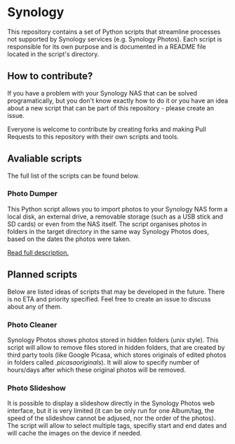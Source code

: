 # Synology

This repository contains a set of Python scripts that streamline processes not supported by Synology services (e.g. Synology Photos). Each script is responsible for its own purpose and is documented in a README file located in the script's directory.

## How to contribute?

If you have a problem with your Synology NAS that can be solved programatically, but you don't know exactly how to do it or you have an idea about a new script that can be part of this repository - please create an issue.

Everyone is welcome to contribute by creating forks and making Pull Requests to this repository with their own scripts and tools.

## Avaliable scripts

The full list of the scripts can be found below.

### Photo Dumper

This Python script allows you to import photos to your Synology NAS form a local disk, an external drive, a removable storage (such as a USB stick and SD cards) or even from the NAS itself. The script organises photos in folders in the target directory in the same way Synology Photos does, based on the dates the photos were taken.

[Read full description.](https://github.com/filipliwinski/Synology/tree/master/src/photo_dumper)

## Planned scripts

Below are listed ideas of scripts that may be developed in the future. There is no ETA and priority specified. Feel free to create an issue to discuss about any of them.

### Photo Cleaner

Synology Photos shows photos stored in hidden folders (unix style). This script will allow to remove files stored in hidden folders, that are created by third party tools (like Google Picasa, which stores originals of  edited photos in folders called _.picasaoriginals_). It will alow to specify number of hours/days after which these original photos will be removed.

### Photo Slideshow

It is possible to display a slideshow directly in the Synology Photos web interface, but it is very limited (it can be only run for one Album/tag, the speed of the slideshow cannot be adjused, nor the order of the photos). The script will allow to select multiple tags, specifiy start and end dates and will cache the images on the device if needed.

